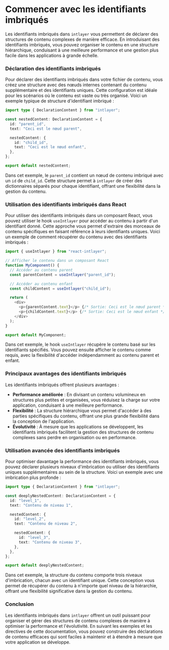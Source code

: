# Commencer avec les identifiants imbriqués

Les identifiants imbriqués dans `intlayer` vous permettent de déclarer des structures de contenu complexes de manière efficace. En introduisant des identifiants imbriqués, vous pouvez organiser le contenu en une structure hiérarchique, conduisant à une meilleure performance et une gestion plus facile dans les applications à grande échelle.

### Déclaration des identifiants imbriqués

Pour déclarer des identifiants imbriqués dans votre fichier de contenu, vous créez une structure avec des nœuds internes contenant du contenu supplémentaire et des identifiants uniques. Cette configuration est idéale pour les scénarios où le contenu est vaste ou très organisé. Voici un exemple typique de structure d'identifiant imbriqué :

```typescript
import type { DeclarationContent } from "intlayer";

const nestedContent: DeclarationContent = {
  id: "parent_id",
  text: "Ceci est le nœud parent",

  nestedContent: {
    id: "child_id",
    text: "Ceci est le nœud enfant",
  },
};

export default nestedContent;
```

Dans cet exemple, le `parent_id` contient un nœud de contenu imbriqué avec un `id` de `child_id`. Cette structure permet à `intlayer` de créer des dictionnaires séparés pour chaque identifiant, offrant une flexibilité dans la gestion du contenu.

### Utilisation des identifiants imbriqués dans React

Pour utiliser des identifiants imbriqués dans un composant React, vous pouvez utiliser le hook `useIntlayer` pour accéder au contenu à partir d'un identifiant donné. Cette approche vous permet d'extraire des morceaux de contenu spécifiques en faisant référence à leurs identifiants uniques. Voici un exemple de comment récupérer du contenu avec des identifiants imbriqués :

```javascript
import { useIntlayer } from "react-intlayer";

// Afficher le contenu dans un composant React
function MyComponent() {
  // Accéder au contenu parent
  const parentContent = useIntlayer("parent_id");

  // Accéder au contenu enfant
  const childContent = useIntlayer("child_id");

  return (
    <div>
      <p>{parentContent.text}</p> {/* Sortie: Ceci est le nœud parent */}
      <p>{childContent.text}</p> {/* Sortie: Ceci est le nœud enfant */}
    </div>
  );
}

export default MyComponent;
```

Dans cet exemple, le hook `useIntlayer` récupère le contenu basé sur les identifiants spécifiés. Vous pouvez ensuite afficher le contenu comme requis, avec la flexibilité d'accéder indépendamment au contenu parent et enfant.

### Principaux avantages des identifiants imbriqués

Les identifiants imbriqués offrent plusieurs avantages :

- **Performance améliorée** : En divisant un contenu volumineux en structures plus petites et organisées, vous réduisez la charge sur votre application, conduisant à une meilleure performance.
- **Flexibilité** : La structure hiérarchique vous permet d'accéder à des parties spécifiques du contenu, offrant une plus grande flexibilité dans la conception de l'application.
- **Évolutivité** : À mesure que les applications se développent, les identifiants imbriqués facilitent la gestion des structures de contenu complexes sans perdre en organisation ou en performance.

### Utilisation avancée des identifiants imbriqués

Pour optimiser davantage la performance des identifiants imbriqués, vous pouvez déclarer plusieurs niveaux d'imbrication ou utiliser des identifiants uniques supplémentaires au sein de la structure. Voici un exemple avec une imbrication plus profonde :

```typescript
import type { DeclarationContent } from "intlayer";

const deeplyNestedContent: DeclarationContent = {
  id: "level_1",
  text: "Contenu de niveau 1",

  nestedContent: {
    id: "level_2",
    text: "Contenu de niveau 2",

    nestedContent: {
      id: "level_3",
      text: "Contenu de niveau 3",
    },
  },
};

export default deeplyNestedContent;
```

Dans cet exemple, la structure du contenu comporte trois niveaux d'imbrication, chacun avec un identifiant unique. Cette conception vous permet de récupérer du contenu à n'importe quel niveau de la hiérarchie, offrant une flexibilité significative dans la gestion du contenu.

### Conclusion

Les identifiants imbriqués dans `intlayer` offrent un outil puissant pour organiser et gérer des structures de contenu complexes de manière à optimiser la performance et l'évolutivité. En suivant les exemples et les directives de cette documentation, vous pouvez construire des déclarations de contenu efficaces qui sont faciles à maintenir et à étendre à mesure que votre application se développe.
